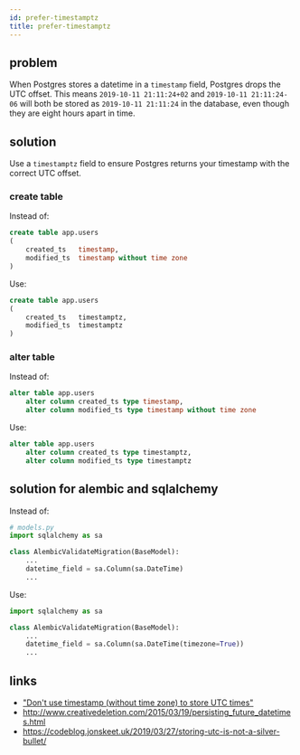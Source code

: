 ```yaml
---
id: prefer-timestamptz
title: prefer-timestamptz
---
```


## problem

When Postgres stores a datetime in a `timestamp` field, Postgres drops the UTC offset. This means `2019-10-11 21:11:24+02` and `2019-10-11 21:11:24-06` will both be stored as `2019-10-11 21:11:24` in the database, even though they are eight hours apart in time.

## solution

Use a `timestamptz` field to ensure Postgres returns your timestamp with the correct UTC offset.

### create table

Instead of:

```sql
create table app.users
(
    created_ts   timestamp,
    modified_ts  timestamp without time zone
)
```

Use:

```sql
create table app.users
(
    created_ts   timestamptz,
    modified_ts  timestamptz
)
```

### alter table

Instead of:

```sql
alter table app.users
    alter column created_ts type timestamp,
    alter column modified_ts type timestamp without time zone
```

Use:

```sql
alter table app.users
    alter column created_ts type timestamptz,
    alter column modified_ts type timestamptz
```


## solution for alembic and sqlalchemy

Instead of:

```python
# models.py
import sqlalchemy as sa

class AlembicValidateMigration(BaseModel):    
    ...
    datetime_field = sa.Column(sa.DateTime)
    ...
```

Use:

```python
import sqlalchemy as sa

class AlembicValidateMigration(BaseModel): 
    ...
    datetime_field = sa.Column(sa.DateTime(timezone=True))
    ...
```


## links

- ["Don't use timestamp (without time zone) to store UTC times"](https://wiki.postgresql.org/wiki/Don%27t_Do_This#Don.27t_use_timestamp_.28without_time_zone.29_to_store_UTC_times)
- http://www.creativedeletion.com/2015/03/19/persisting_future_datetimes.html
- https://codeblog.jonskeet.uk/2019/03/27/storing-utc-is-not-a-silver-bullet/
